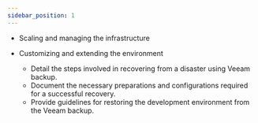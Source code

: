 ```yaml
---
sidebar_position: 1
---
```

- Scaling and managing the infrastructure
- Customizing and extending the environment

    * Detail the steps involved in recovering from a disaster using Veeam backup.
    * Document the necessary preparations and configurations required for a successful recovery.
    * Provide guidelines for restoring the development environment from the Veeam backup.